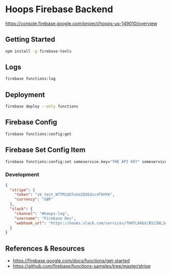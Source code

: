 # Hoops Firebase Backend
https://console.firebase.google.com/project/hoops-us-149010/overview

## Getting Started
```sh
npm install -g firebase-tools
```

## Logs
```sh
firebase functions:log
```

## Deployment
```sh
firebase deploy --only functions
```

## Firebase Config
```sh
firebase functions:config:get
```

## Firebase Set Config Item
```sh
firebase functions:config:set someservice.key="THE API KEY" someservice.id="THE CLIENT ID"
```

### Development
```json
{
  "stripe": {
    "token": "sk_test_WTTMiUO7uSe2QSEdscdfkHYK",
    "currency": "GBP"
  },
  "slack": {
    "channel": "#hoops-log",
    "username": "Firebase Dev",
    "webhook_url": "https://hooks.slack.com/services/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"
  }
}
```

## References & Resources
* https://firebase.google.com/docs/functions/get-started
* https://github.com/firebase/functions-samples/tree/master/stripe
